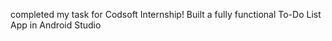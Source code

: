 completed my task for Codsoft Internship! Built a fully functional To-Do List App in Android Studio
